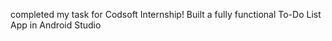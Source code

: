 completed my task for Codsoft Internship! Built a fully functional To-Do List App in Android Studio
